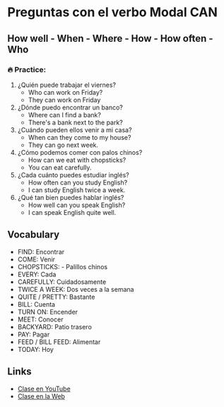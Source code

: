 # Preguntas con el verbo Modal CAN

## How well - When - Where - How - How often - Who

### 🔥 Practice:

1. ¿Quién puede trabajar el viernes?
	-  Who can work on Friday?
	- They can work on Friday
2. ¿Dónde puedo encontrar un banco?
	- Where can I find a bank?
	- There's a bank next to the park?
3. ¿Cuándo pueden ellos venir a mi casa?
	- When can they come to my house?
	- They can go next week.
4. ¿Cómo podemos comer con palos chinos?
	- How can we eat with chopsticks?
	- You can eat carefully.
5. ¿Cada cuánto puedes estudiar inglés?
	- How often can you study English?
	- I can study English twice a week.
6. ¿Qué tan bien puedes hablar inglés?
	- How well can you speak English?
	- I can speak English quite well.

## Vocabulary

- FIND: Encontrar   
- COME: Venir  
- CHOPSTICKS: - Palillos chinos  
- EVERY: Cada   
- CAREFULLY: Cuidadosamente   
- TWICE A WEEK: Dos veces a la semana  
- QUITE / PRETTY: Bastante   
- BILL: Cuenta    
- TURN ON: Encender   
- MEET: Conocer   
- BACKYARD: Patio trasero   
- PAY: Pagar  
- FEED / BILL FEED: Alimentar  
- TODAY: Hoy  

## Links

- [Clase en YouTube](https://www.youtube.com/watch?v=VrvFvrYTtWs&list=PLgrNDDl9MxYmUmf19zPiljdg8FKIRmP78&index=29)  
- [Clase en la Web](https://www.pacho8a.com/ingl%C3%A9s/curso-ingl%C3%A9s-nivel-b%C3%A1sico/lecci%C3%B3n-25/)